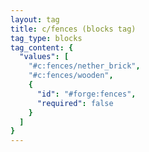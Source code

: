 ```yaml
---
layout: tag
title: c/fences (blocks tag)
tag_type: blocks
tag_content: {
  "values": [
    "#c:fences/nether_brick",
    "#c:fences/wooden",
    {
      "id": "#forge:fences",
      "required": false
    }
  ]
}
---
```

